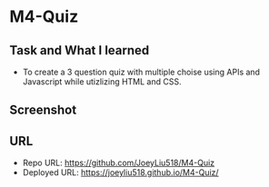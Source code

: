 # M4-Quiz

## Task and What I learned
- To create a 3 question quiz with multiple choise using APIs and Javascript while utizlizing HTML and CSS.
## Screenshot

## URL
- Repo URL: https://github.com/JoeyLiu518/M4-Quiz
- Deployed URL: https://joeyliu518.github.io/M4-Quiz/

